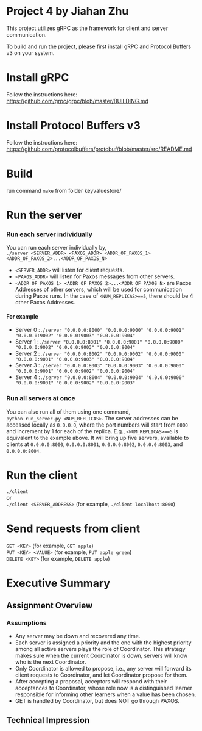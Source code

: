 Project 4  by Jiahan Zhu
===================================

This project utilizes gRPC as the framework for client and server communication.

To build and run the project, please first install gRPC and Protocol Buffers v3 on your system.


# Install gRPC
Follow the instructions here: https://github.com/grpc/grpc/blob/master/BUILDING.md

# Install Protocol Buffers v3
Follow the instructions here: https://github.com/protocolbuffers/protobuf/blob/master/src/README.md

# Build
run command `make` from folder keyvaluestore/

# Run the server
### Run each server individually
You can run each server individually by,  
`./server <SERVER_ADDR> <PAXOS_ADDR> <ADDR_OF_PAXOS_1> <ADDR_OF_PAXOS_2>...<ADDR_OF_PAXOS_N>`
* `<SERVER_ADDR>` will listen for client requests.
* `<PAXOS_ADDR>` will listen for Paxos messages from other servers.
* `<ADDR_OF_PAXOS_1> <ADDR_OF_PAXOS_2>...<ADDR_OF_PAXOS_N>` are Paxos Addresses of other servers, which will be used for communication during Paxos runs. In the case of `<NUM_REPLICAS>==5`, there should be 4 other Paxos Addresses. 
#### For example
* Server 0 :`./server "0.0.0.0:8000" "0.0.0.0:9000" "0.0.0.0:9001" "0.0.0.0:9002" "0.0.0.0:9003" "0.0.0.0:9004"` 
* Server 1 :`./server "0.0.0.0:8001" "0.0.0.0:9001" "0.0.0.0:9000" "0.0.0.0:9002" "0.0.0.0:9003" "0.0.0.0:9004"` 
* Server 2 :`./server "0.0.0.0:8002" "0.0.0.0:9002" "0.0.0.0:9000" "0.0.0.0:9001" "0.0.0.0:9003" "0.0.0.0:9004"` 
* Server 3 :`./server "0.0.0.0:8003" "0.0.0.0:9003" "0.0.0.0:9000" "0.0.0.0:9001" "0.0.0.0:9002" "0.0.0.0:9004"` 
* Server 4 :`./server "0.0.0.0:8004" "0.0.0.0:9004" "0.0.0.0:9000" "0.0.0.0:9001" "0.0.0.0:9002" "0.0.0.0:9003"`   

### Run all servers at once
You can also run all of them using one command,  
`python run_server.py <NUM_REPLICAS>`. 
The server addresses can be accessed locally as  `0.0.0.0`, where the port numbers will start from `8000` and increment by 1 for each of the replica.  E.g., `<NUM_REPLICAS>==5` is equivalent to the example above. It will bring up five servers, available to clients at `0.0.0.0:8000`, `0.0.0.0:8001`, `0.0.0.0:8002`, `0.0.0.0:8003`, and `0.0.0.0:8004`.



# Run the client
`./client`  
or  
`./client <SERVER_ADDRESS>` (for example, `./client localhost:8000`)

# Send requests from client
`GET <KEY>` (for example, `GET apple`)  
`PUT <KEY> <VALUE>` (for example, `PUT apple green`)  
`DELETE <KEY>` (for example, `DELETE apple`)  


# Executive Summary
## Assignment Overview

### Assumptions
* Any server may be down and recovered any time.
* Each server is assigned a priority and the one with the highest priority among all active servers plays the role of Coordinator. This strategy makes sure when the current Coordinator is down, servers will know who is the next Coordinator.
* Only Coordinator is allowed to propose, i.e., any server will forward its client requests to Coordinator, and let Coordinator propose for them.
* After accepting a proposal, acceptors will respond with their acceptances to Coordinator, whose role now is a distinguished learner responsible for informing other learners when a value has been chosen.
* GET is handled by Coordinator, but does NOT go through PAXOS.

 

## Technical Impression





